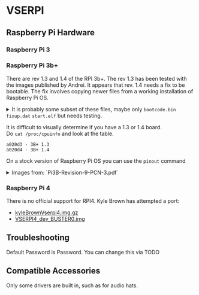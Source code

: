 # VSERPI



## Raspberry Pi Hardware
### Raspberry Pi 3 

### Raspberry Pi 3b+
There are rev 1.3 and 1.4 of the RPI 3b+. The rev 1.3 has been tested with the images published by Andrei. It appears that rev. 1.4 needs a fix to be bootable. The fix involves copying newer files from a working installation of Raspberry Pi OS.

<details>
<summary>
It is probably some subset of these files, maybe only <code>bootcode.bin</code> <code>fixup.dat</code> <code>start.elf</code> but needs testing.
</summary>
  
![343353825-7466fa47-d386-4786-9f73-d69c151358fa](https://github.com/user-attachments/assets/ff4404eb-2f69-4fdd-838a-9c33a6e95277)
</details>

It is difficult to visually determine if you have a 1.3 or 1.4 board.  
Do `cat /proc/cpuinfo` and look at the table.
```
a020d3 - 3B+ 1.3
a020d4 - 3B+ 1.4
```

On a stock version of Raspberry Pi OS you can use the `pinout` command

<details>
<summary>Images from: `Pi3B-Revision-9-PCN-3.pdf`</summary>

![image](https://github.com/user-attachments/assets/9d483fe3-6df4-4995-b38c-20056773db27)
![image](https://github.com/user-attachments/assets/2369bf52-d8ea-4795-91fb-6cd57d57c4c2)
</details>

### Raspberry Pi 4
There is no official support for RPI4. 
Kyle Brown has attempted a port:
- [kyleBrownVserpi4.img.gz](https://drive.google.com/file/d/17PuhhM6yrgX3qrxHM127snkpHbwh-FiJ/view?usp=sharing)
- [VSERPI4_dev_BUSTER0.img](https://drive.google.com/file/d/1Jiap8gEHD5eiI6mFzx-O8PfK6PWQQ5tL/)

## Troubleshooting
Default Password is Password. You can change this via TODO

## Compatible Accessories
Only some drivers are built in, such as for audio hats.
